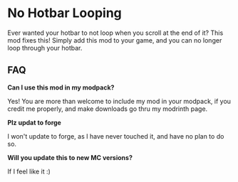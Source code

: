 
# No Hotbar Looping

Ever wanted your hotbar to not loop when you scroll at the end of it? This mod fixes this!
Simply add this mod to your game, and you can no longer loop through your hotbar.

## FAQ

**Can I use this mod in my modpack?**

Yes! You are more than welcome to include my mod in your modpack, if you credit me properly, and make downloads go thru my modrinth page.

**Plz updat to forge**

I won't update to forge, as I have never touched it, and have no plan to do so.

**Will you update this to new MC versions?**

If I feel like it :)